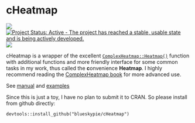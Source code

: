 
<!-- README.md is generated from README.Rmd. Please edit that file -->

# cHeatmap

[![](https://img.shields.io/badge/devel%20version-0.1.8-blue.svg)](https://github.com/blueskypie/cHeatmap)
[![Project Status: Active - The project has reached a stable, usable
state and is being actively
developed.](https://www.repostatus.org/badges/latest/active.svg)](https://www.repostatus.org/#active)
[![](https://img.shields.io/badge/lifecycle-stable-brightgreen.svg)](https://lifecycle.r-lib.org/articles/stages.html#stable)

cHeatmap is a wrapper of the excellent
[`ComplexHeatmap::Heatmap()`](https://jokergoo.github.io/ComplexHeatmap/reference/Heatmap.html)
function with additional functions and more friendly interface for some
common tasks in my work, thus called the **c**onvenience **Heatmap**. I
highly recommend reading the [ComplexHeatmap
book](https://jokergoo.github.io/ComplexHeatmap-reference/book/index.html)
for more advanced use.

See [manual](https://blueskypie.github.io/cHeatmap/reference/index.html)
and
[examples](https://blueskypie.github.io/cHeatmap/articles/cHeatmap-intro.html)

Since this is just a toy, I have no plan to submit it to CRAN. So please
install from github directly:

`devtools::install_github("blueskypie/cHeatmap")`
